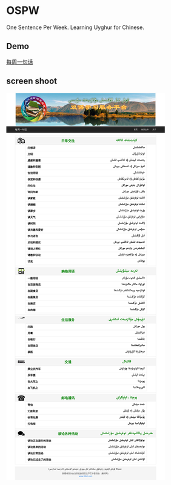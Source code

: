 # OSPW
One Sentence Per Week. Learning Uyghur for Chinese.

## Demo
[每周一句话](http://qt.tiltori.com/)

## screen shoot
![screenshoot](/screenshoot.png)
